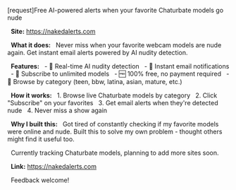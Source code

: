 [request]Free AI-powered alerts when your favorite Chaturbate models go nude  


  **Site:** https://nakedalerts.com

  **What it does:**
  Never miss when your favorite webcam models are nude again. Get instant email alerts powered by AI nudity detection.

  **Features:**
  - 🤖 Real-time AI nudity detection
  - 📧 Instant email notifications
  - 🔔 Subscribe to unlimited models
  - 🆓 100% free, no payment required
  - 📱 Browse by category (teen, bbw, latina, asian, mature, etc.)

  **How it works:**
  1. Browse live Chaturbate models by category
  2. Click "Subscribe" on your favorites
  3. Get email alerts when they're detected nude
  4. Never miss a show again

  **Why I built this:**
  Got tired of constantly checking if my favorite models were online and nude. Built this to solve my own problem - thought others might find it useful too.

  Currently tracking Chaturbate models, planning to add more sites soon.

  **Link:** https://nakedalerts.com

  Feedback welcome!